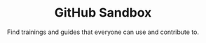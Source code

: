---
title: GitHub Sandbox
subtitle: Find trainings and guides that everyone can use and contribute to.
thumbnail: assets/img/tools/github.jpg
link: https://github.com/ASKnet-Open-Training/
---